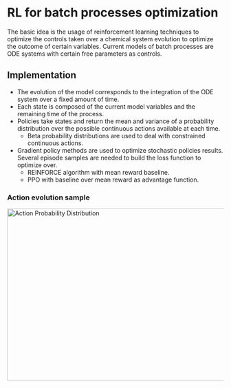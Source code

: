 # RL for batch processes optimization

The basic idea is the usage of reinforcement learning techniques to optimize the controls
taken over a chemical system evolution to optimize the outcome of certain variables.
Current models of batch processes are ODE systems with certain free parameters as controls.

## Implementation

* The evolution of the model corresponds to the integration of the ODE system over a fixed
  amount of time.
* Each state is composed of the current model variables and the remaining time of the process.
* Policies take states and return the mean and variance of a probability distribution over
  the possible continuous actions available at each time.
  * Beta probability distributions are used to deal with constrained continuous actions.
* Gradient policy methods are used to optimize stochastic policies results.
  Several episode samples are needed to build the loss function to optimize over.
  * REINFORCE algorithm with mean reward baseline.
  * PPO with baseline over mean reward as advantage function.

### Action evolution sample

<!-- ![Original](https://i.imgur.com/z9CPjA3.gif) -->
<html>
    <body>
        <p><img src="https://i.imgur.com/z9CPjA3.gif" alt="Action Probability Distribution" width="800" height="400" align="middle"></p>
    </body>
</html>
